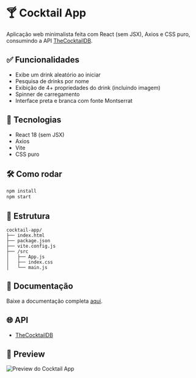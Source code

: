 # 🍸 Cocktail App

Aplicação web minimalista feita com React (sem JSX), Axios e CSS puro, consumindo a API [TheCocktailDB](https://www.thecocktaildb.com/api.php).

## ✅ Funcionalidades

- Exibe um drink aleatório ao iniciar
- Pesquisa de drinks por nome
- Exibição de 4+ propriedades do drink (incluindo imagem)
- Spinner de carregamento
- Interface preta e branca com fonte Montserrat

## 🚀 Tecnologias

- React 18 (sem JSX)
- Axios
- Vite
- CSS puro

## 🛠 Como rodar

```bash
npm install
npm start
```

## 📁 Estrutura

```
cocktail-app/
├── index.html
├── package.json
├── vite.config.js
├── /src
│   ├── App.js
│   ├── index.css
│   └── main.js
```

## 📄 Documentação

Baixe a documentação completa [aqui]([https://example.com/CocktailApp_Documentacao.pdf](https://cdn.discordapp.com/attachments/1348395981947011112/1358707974549278803/CocktailApp.docx?ex=67f4d2e8&is=67f38168&hm=29651ba4aeac90a7e654741eec0e9d2858352f325ff158d545520fcca76ca03f&)).


## 🌐 API

- [TheCocktailDB](https://www.thecocktaildb.com)

## 📸 Preview

![Preview do Cocktail App](https://cdn.discordapp.com/attachments/1348395981947011112/1358707276252446720/image.png?ex=67f4d242&is=67f380c2&hm=b0fae351435995644629ceb09da941f042550180f41ebecd97dd510ca351afad)
